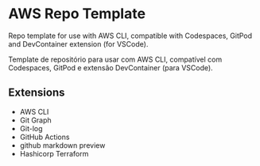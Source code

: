 # AWS Repo Template

Repo template for use with AWS CLI, compatible with Codespaces, GitPod and DevContainer extension (for VSCode).

Template de repositório para usar com AWS CLI, compatível com Codespaces, GitPod e extensão DevContainer (para VSCode).

## Extensions
* AWS CLI
* Git Graph
* Git-log
* GitHub Actions
* github markdown preview
* Hashicorp Terraform